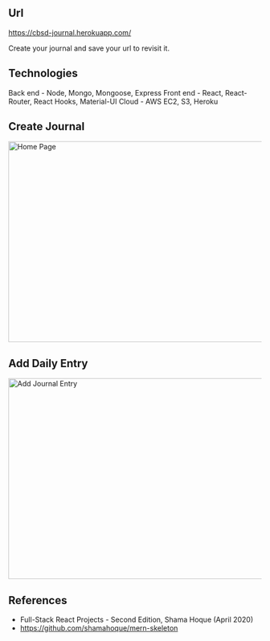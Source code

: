 ## Url
https://cbsd-journal.herokuapp.com/

Create your journal and save your url to revisit it.

## Technologies
Back end - Node, Mongo, Mongoose, Express
Front end - React, React-Router, React Hooks, Material-UI
Cloud - AWS EC2, S3, Heroku

## Create Journal
<img src="https://cbsd-journal.s3.eu-west-2.amazonaws.com/cbsd-journal-home.PNG" alt="Home Page" width="600" height="400">

## Add Daily Entry
<img src="https://cbsd-journal.s3.eu-west-2.amazonaws.com/cbsd-journal-new.PNG" alt="Add Journal Entry" width="600" height="400">

## References
- Full-Stack React Projects - Second Edition, Shama Hoque (April 2020)
- https://github.com/shamahoque/mern-skeleton